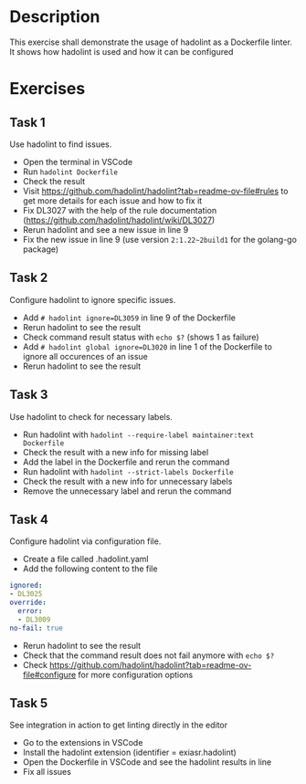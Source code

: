 # Description

This exercise shall demonstrate the usage of hadolint as a Dockerfile linter. It shows how hadolint is used and how it can be configured

# Exercises

## Task 1

Use hadolint to find issues.

* Open the terminal in VSCode
* Run `hadolint Dockerfile`
* Check the result
* Visit https://github.com/hadolint/hadolint?tab=readme-ov-file#rules to get more details for each issue and how to fix it
* Fix DL3027 with the help of the rule documentation (https://github.com/hadolint/hadolint/wiki/DL3027)
* Rerun hadolint and see a new issue in line 9
* Fix the new issue in line 9 (use version `2:1.22~2build1` for the golang-go package)

## Task 2

Configure hadolint to ignore specific issues.

* Add `# hadolint ignore=DL3059` in line 9 of the Dockerfile
* Rerun hadolint to see the result
* Check command result status with `echo $?` (shows 1 as failure)
* Add `# hadolint global ignore=DL3020` in line 1 of the Dockerfile to ignore all occurences of an issue
* Rerun hadolint to see the result

## Task 3

Use hadolint to check for necessary labels.

* Run hadolint with `hadolint --require-label maintainer:text Dockerfile`
* Check the result with a new info for missing label
* Add the label in the Dockerfile and rerun the command
* Run hadolint with `hadolint --strict-labels Dockerfile`
* Check the result with a new info for unnecessary labels
* Remove the unnecessary label and rerun the command

## Task 4

Configure hadolint via configuration file.

* Create a file called .hadolint.yaml
* Add the following content to the file

```yaml
ignored:
- DL3025
override:
  error:
  - DL3009
no-fail: true
```

* Rerun hadolint to see the result
* Check that the command result does not fail anymore with `echo $?`
* Check https://github.com/hadolint/hadolint?tab=readme-ov-file#configure for more configuration options

## Task 5

See integration in action to get linting directly in the editor

* Go to the extensions in VSCode
* Install the hadolint extension (identifier = exiasr.hadolint)
* Open the Dockerfile in VSCode and see the hadolint results in line
* Fix all issues